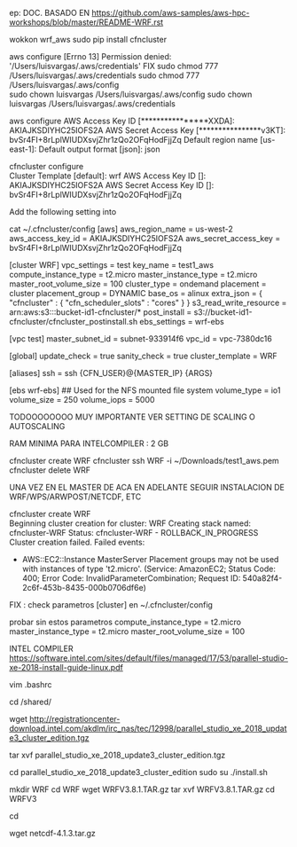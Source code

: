 ep:
DOC. BASADO EN 
https://github.com/aws-samples/aws-hpc-workshops/blob/master/README-WRF.rst


wokkon wrf_aws
sudo pip install cfncluster

aws configure
[Errno 13] Permission denied: '/Users/luisvargas/.aws/credentials'
FIX
sudo chmod 777  /Users/luisvargas/.aws/credentials
sudo chmod 777  /Users/luisvargas/.aws/config     
sudo chown luisvargas /Users/luisvargas/.aws/config
sudo chown luisvargas /Users/luisvargas/.aws/credentials 
            
aws configure
AWS Access Key ID [****************XXDA]: AKIAJKSDIYHC25IOFS2A
AWS Secret Access Key [****************v3KT]: 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
Default region name [us-east-1]: 
Default output format [json]: json

cfncluster configure    
Cluster Template [default]: wrf
AWS Access Key ID []: AKIAJKSDIYHC25IOFS2A
AWS Secret Access Key ID []: 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

Add the following setting into 

cat  ~/.cfncluster/config
[aws]
aws_region_name = us-west-2
aws_access_key_id = AKIAJKSDIYHC25IOFS2A
aws_secret_access_key = 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

[cluster WRF]
vpc_settings = test
key_name = test1_aws
compute_instance_type = t2.micro
master_instance_type = t2.micro
master_root_volume_size = 100
cluster_type = ondemand
placement = cluster
placement_group = DYNAMIC
base_os = alinux
extra_json = { "cfncluster" : { "cfn_scheduler_slots" : "cores" } }
s3_read_write_resource = arn:aws:s3:::bucket-id1-cfncluster/*
post_install = s3://bucket-id1-cfncluster/cfncluster_postinstall.sh
ebs_settings = wrf-ebs


[vpc test]
master_subnet_id = subnet-933914f6
vpc_id = vpc-7380dc16

[global]
update_check = true
sanity_check = true
cluster_template = WRF

[aliases]
ssh = ssh {CFN_USER}@{MASTER_IP} {ARGS}

[ebs wrf-ebs]  ## Used for the NFS mounted file system
volume_type = io1
volume_size = 250
volume_iops = 5000

TODOOOOOOOO MUY IMPORTANTE VER SETTING DE SCALING O AUTOSCALING

RAM MINIMA PARA INTELCOMPILER : 2 GB


cfncluster create WRF
cfncluster ssh WRF  -i ~/Downloads/test1_aws.pem
cfncluster delete WRF


UNA VEZ EN EL MASTER
DE ACA EN ADELANTE SEGUIR INSTALACION DE WRF/WPS/ARWPOST/NETCDF, ETC

cfncluster create WRF               
Beginning cluster creation for cluster: WRF
Creating stack named: cfncluster-WRF
Status: cfncluster-WRF - ROLLBACK_IN_PROGRESS                                   
Cluster creation failed.  Failed events:
  - AWS::EC2::Instance MasterServer Placement groups may not be used with instances of type 't2.micro'. (Service: AmazonEC2; Status Code: 400; Error Code: InvalidParameterCombination; Request ID: 540a82f4-2c6f-453b-8435-000b0706df6e)

FIX : check parametros [cluster] en ~/.cfncluster/config

probar sin estos parametros
compute_instance_type = t2.micro
master_instance_type = t2.micro
master_root_volume_size = 100







 INTEL COMPILER
https://software.intel.com/sites/default/files/managed/17/53/parallel-studio-xe-2018-install-guide-linux.pdf



vim .bashrc



cd /shared/

wget http://registrationcenter-download.intel.com/akdlm/irc_nas/tec/12998/parallel_studio_xe_2018_update3_cluster_edition.tgz

tar xvf parallel_studio_xe_2018_update3_cluster_edition.tgz 

cd parallel_studio_xe_2018_update3_cluster_edition
sudo su
./install.sh




mkdir WRF
cd WRF 
wget WRFV3.8.1.TAR.gz
tar xvf WRFV3.8.1.TAR.gz
cd WRFV3



cd

wget netcdf-4.1.3.tar.gz



